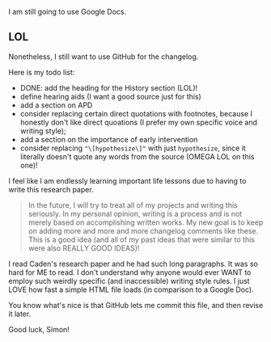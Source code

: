 I am still going to use Google Docs.
## LOL

Nonetheless, I still want to use GitHub for the changelog.

Here is my todo list:
* DONE: add the heading for the History section (LOL)!
* define hearing aids (I want a good source just for this)
* add a section on APD
* consider replacing certain direct quotations with footnotes, because I honestly don't like direct quoations (I prefer my own specific voice and writing style);
* add a section on the importance of early intervention
* consider replacing `"\[hypothesize\]"` with just `hypothesize`, since it literally doesn't quote any words from the source (OMEGA LOL on this one)!

I feel like I am endlessly learning important life lessons due to having to write this research paper.
> In the future, I will try to treat all of my projects and writing this seriously.
> In my personal opinion, writing is a process and is not merely based on accomplishing written works. My new goal is to keep on adding more and more and more changelog comments like these. This is a good idea (and all of my past ideas that were similar to this were also REALLY GOOD IDEAS)!

I read Caden's research paper and he had such long paragraphs. It was so hard for ME to read. I don't understand why anyone would ever WANT to employ such weirdly specific (and inaccessible) writing style rules. I just LOVE how fast a simple HTML file loads (in comparison to a Google Doc).

You know what's nice is that GitHub lets me commit this file, and then revise it later.

Good luck, Simon!
